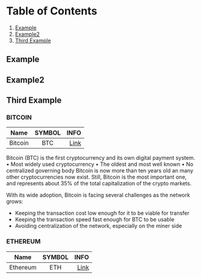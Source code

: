 # Table of Contents
1. [Example](#example)
2. [Example2](#example2)
3. [Third Example](#third-example)

## Example
## Example2
## Third Example

### BITCOIN

| Name       | SYMBOL           | INFO  |
| ------------- |:-------------:| -----:|
| Bitcoin     | BTC | [Link](http://bitcoin.org) |

Bitcoin (BTC) is the first cryptocurrency and its own digital payment system.
• Most widely used cryptocurrency
• The oldest and most well known
• No centralized governing body
Bitcoin is now more than ten years old an many other cryptocurrencies now exist. 
Still, Bitcoin is the most important one, and represents about 35% of the total capitalization of the crypto markets.

With its wide adoption, Bitcoin is facing several challenges as the network grows:
- Keeping the transaction cost low enough for it to be viable for transfer
- Keeping the transaction speed fast enough for BTC to be usable
- Avoiding centralization of the network, especially on the miner side

### ETHEREUM

| Name       | SYMBOL           | INFO  |
| ------------- |:-------------:| -----:|
| Ethereum     | ETH | [Link](https://www.ethereum.org/) |

